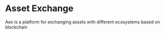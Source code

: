 # Asset Exchange
Aex is a platform for exchanging assets with different ecosystems based on blockchain
